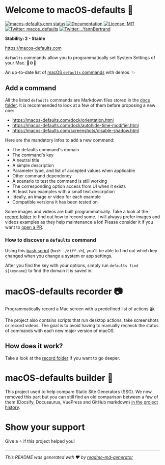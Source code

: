 # Welcome to macOS-defaults 👋

[![macos-defaults.com status](https://img.shields.io/pingpong/uptime/sp_92e9dcd33e474926853ac99968debf88)](https://macos-defaults.pingpong.host/)
[![Documentation](https://img.shields.io/badge/documentation-yes-brightgreen.svg)](https://github.com/yannbertrand/macos-defaults/tree/main)
[![License: MIT](https://img.shields.io/badge/License-MIT-yellow.svg)](#)
[![Twitter: macos_defaults](https://img.shields.io/twitter/follow/macos_defaults.svg?style=social)](https://twitter.com/macos_defaults)
[![Twitter: _YannBertrand](https://img.shields.io/twitter/follow/_YannBertrand.svg?style=social)](https://twitter.com/_YannBertrand)

**Stability: 2 - Stable**

https://macos-defaults.com

`defaults` commands allow you to programmatically set System Settings of your Mac. 🤖⚙️🔧

An up-to-date list of [macOS `defaults` commands](https://macos-defaults.com) with demos. ✨

## Add a command

All the listed `defaults` commands are Markdown files stored in the [docs folder](./docs). It is recommended to look at a few of them before proposing a new one:

- https://macos-defaults.com/dock/orientation.html
- https://macos-defaults.com/dock/autohide-time-modifier.html
- https://macos-defaults.com/screenshots/disable-shadow.html

Here are the mandatory infos to add a new command:

- The defaults command's domain
- The command's key
- A neutral title
- A simple description
- Parameter type, and list of accepted values when applicable
- Other command dependency
- A scenario to test the command is still working
- The corresponding option access from UI when it exists
- At least two examples with a small text description
- Ideally, an image or video for each example
- Compatible versions it has been tested on

Some images and videos are built programmatically. Take a look at the [record folder](./record/#readme) to find out how to record some. I will always prefer images and videos examples as they help maintenance a lot! Please consider it if you want to [open a PR](https://github.com/yannbertrand/macos-defaults/compare).

### How to discover a `defaults` command

Using this [bash script](diff.sh) (`bash ./diff.sh`), you'll be able to find out which key changed when you change a system or app settings.

After you find the key with your options, simply run `defaults find ${keyname}` to find the domain it is saved in.

# macOS-defaults recorder 📷

Programmatically record a Mac screen with a predefined list of actions 📹.

The project also contains scripts that run desktop actions, take screenshots or record videos. The goal is to avoid having to manually recheck the status of commands with each new major version of macOS.

## How does it work?

Take a look at the [record folder](./record/#readme) if you want to go deeper.

# macOS-defaults builder 🤖

This project used to help compare Static Site Generators (SSG). We now removed this part but you can still find an old comparison between a few of them (Docsify, Docusaurus, VuePress and GitHub markdown) [in the project history](https://github.com/yannbertrand/macos-defaults/tree/1716cb77e7c17f8317e18e9b9418cc834bb3486c/build).

# Show your support

Give a ⭐️ if this project helped you!

---

_This README was generated with ❤️ by [readme-md-generator](https://github.com/kefranabg/readme-md-generator)_
